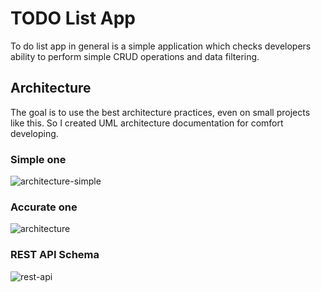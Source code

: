 # TODO List App

To do list app in general is a simple application which checks developers ability to perform simple CRUD operations and data filtering.

## Architecture

The goal is to use the best architecture practices, even on small projects like this. So I created UML architecture documentation for comfort developing.

### Simple one

![architecture-simple](http://www.plantuml.com/plantuml/proxy?cache=no&src=https://raw.githubusercontent.com/async-devil/todo-list-app-template/master/docs/architecture-simple.puml)

### Accurate one

![architecture](http://www.plantuml.com/plantuml/proxy?cache=no&src=https://raw.githubusercontent.com/async-devil/todo-list-app-template/master/docs/architecture.puml)

### REST API Schema

![rest-api](http://www.plantuml.com/plantuml/proxy?cache=no&src=https://raw.githubusercontent.com/async-devil/todo-list-app-template/master/docs/rest-api.puml)
